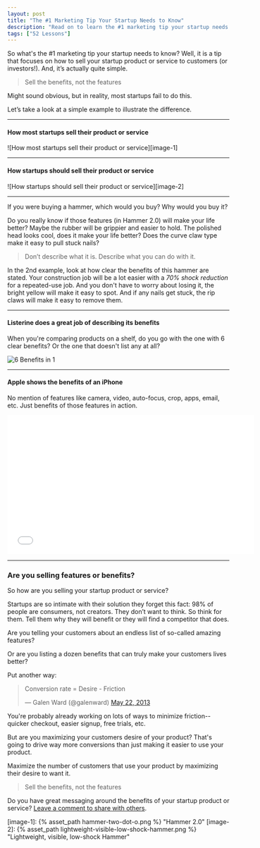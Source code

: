 ```yaml
---
layout: post
title: "The #1 Marketing Tip Your Startup Needs to Know"
description: "Read on to learn the #1 marketing tip your startup needs to know."
tags: ["52 Lessons"]
---
```


So what's the #1 marketing tip your startup needs to know? Well, it is a tip that focuses on how to sell your startup product or service to customers (or investors!). And, it’s actually quite simple.

> Sell the benefits, not the features

Might sound obvious, but in reality, most startups fail to do this.

Let’s take a look at a simple example to illustrate the difference.

<hr>

#### How most startups sell their product or service

![How most startups sell their product or service][image-1]

<hr>

#### How startups **should** sell their product or service

![How startups should sell their product or service][image-2]

<hr>

If you were buying a hammer, which would you buy? Why would you buy it?

Do you really know if those features (in Hammer 2.0) will make your life better? Maybe the rubber will be grippier and easier to hold. The polished head looks cool, does it make your life better? Does the curve claw type make it easy to pull stuck nails?

> Don’t describe what it is. Describe what you can do with it.

In the 2nd example, look at how clear the benefits of this hammer are stated. Your construction job will be a lot easier with a *70% shock reduction* for a repeated-use job. And you don't have to worry about losing it, the bright yellow will make it easy to spot. And if any nails get stuck, the rip claws will make it easy to remove them.

<hr>

#### Listerine does a great job of describing its benefits

When you're comparing products on a shelf, do you go with the one with 6 clear benefits? Or the one that doesn't list any at all?

<img class="img-polaroid" src="{% asset_path listerine-total-care-zero.png %} " title="Listerine Total Care Zero" alt="6 Benefits in 1">

<hr>

#### Apple shows the benefits of an iPhone

No mention of features like camera, video, auto-focus, crop, apps, email, etc. Just benefits of those features in action.

<iframe width="560" height="315" src="//www.youtube.com/embed/jZGzXEExZcc?rel=0" frameborder="0" allowfullscreen></iframe>

<hr>

### Are you selling features or benefits?

So how are you selling your startup product or service?

Startups are so intimate with their solution they forget this fact: 98% of people are consumers, not creators. They don’t want to think. So think for them. Tell them why they will benefit or they will find a competitor that does.

Are you telling your customers about an endless list of so-called amazing features?

Or are you listing a dozen benefits that can truly make your customers lives better?

Put another way:

<blockquote class="twitter-tweet"><p>Conversion rate = Desire - Friction</p>&mdash; Galen Ward (@galenward) <a href="https://twitter.com/galenward/statuses/337324506412642304">May 22, 2013</a></blockquote><script async src="//platform.twitter.com/widgets.js" charset="utf-8"></script>

You're probably already working on lots of ways to minimize friction--quicker checkout, easier signup, free trials, etc.

But are you maximizing your customers desire of your product? That's going to drive way more conversions than just making it easier to use your product.

Maximize the number of customers that use your product by maximizing their desire to want it.

> Sell the benefits, not the features

Do you have great messaging around the benefits of your startup product or service? <a href="http://tedserbinski.com/the-number-1-marketing-tip-your-startup-needs-to-know/#comments">Leave a comment to share with others</a>.

[image-1]: {% asset_path hammer-two-dot-o.png %} "Hammer 2.0"
[image-2]: {% asset_path lightweight-visible-low-shock-hammer.png %} "Lightweight, visible, low-shock Hammer"
